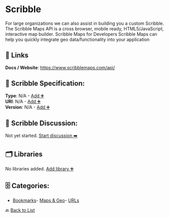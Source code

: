 # Scribble

For large organizations we can also assist in building you a custom Scribble. The Scribble Maps API is a cross browser, mobile ready, HTML5/JavaScript, interactive map builder.  Scribble Maps for Developers Scribble Maps can help you quickly integrate geo data/functionality into your application

##  🔗 Links
**Docs / Website**: https://www.scribblemaps.com/api/

## 🧬 Scribble Specification:
**Type**: N/A - [Add ➕](https://github.com/apis-list/apis-list/edit/main/apis.yaml#17298)  
**URI**: N/A - [Add ➕](https://github.com/apis-list/apis-list/edit/main/apis.yaml#17298)  
**Version**: N/A - [Add ➕](https://github.com/apis-list/apis-list/edit/main/apis.yaml#17298)

## 💬 Scribble Discussion:
Not yet started. [Start discussion ➡️](https://github.com/apis-list/apis-list/discussions/new)

## 🗂️ Libraries

No libraries added. [Add library ➕](https://github.com/apis-list/apis-list/edit/main/apis.yaml#17298)    


## 🗄️ Categories:
- [Bookmarks](https://github.com/apis-list/apis-list#bookmarks-)- [Maps & Geo](https://github.com/apis-list/apis-list#maps--geo-)- [URLs](https://github.com/apis-list/apis-list#urls-)

🔙  [Back to List](https://github.com/apis-list/apis-list)
